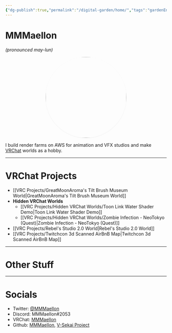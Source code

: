 ```yaml
---
{"dg-publish":true,"permalink":"/digital-garden/home/","tags":"gardenEntry","dgHomeLink":true,"dgPassFrontmatter":false,"dgShowBacklinks":true,"dgShowLocalGraph":true}
---
```



# MMMaellon 
_(pronounced may-lun)_

<div
  style="
    border-radius: 50%;
    box-shadow: rgba(0, 0, 0, 0.06) 0px 1px 3px;
    aspect-ratio: 1/1;
    width:50%;
    margin: auto;
  "
>
            <img
            src="https://pbs.twimg.com/profile_images/1313600813302870017/eSuJtXm_.jpg"
              style="border-radius: 50%;
              height:100%;
                object-fit: cover;
              "
            />
</div>

I build render farms on AWS for animation and VFX studios and make [VRChat](www.vrchat.com) worlds as a hobby.

---

# VRChat Projects 
<div class="transclusion internal-embed is-loaded"><div class="markdown-embed">

<div class="markdown-embed-title">



</div>




- [[VRC Projects/GreatMoonAroma's Tilt Brush Museum World|GreatMoonAroma's Tilt Brush Museum World]]
- **Hidden VRChat Worlds**
	- [[VRC Projects/Hidden VRChat Worlds/Toon Link Water Shader Demo|Toon Link Water Shader Demo]]
	- [[VRC Projects/Hidden VRChat Worlds/Zombie Infection - NeoTokyo (Quest)|Zombie Infection - NeoTokyo (Quest)]]
- [[VRC Projects/Rebel's Studio 2.0 World|Rebel's Studio 2.0 World]]
- [[VRC Projects/Twitchcon 3d Scanned AirBnB Map|Twitchcon 3d Scanned AirBnB Map]]




</div></div>

---

# Other Stuff

<div class="transclusion internal-embed is-loaded"><div class="markdown-embed">

<div class="markdown-embed-title">



</div>








</div></div>


---

# Socials
- Twitter: [@MMMaellon](https://twitter.com/MMMaellon)
- Discord: MMMaellon#2053
- VRChat: [MMMaellon](https://vrchat.com/home/user/usr_10dfc7a4-e2ed-4929-8eed-533830eced51)
- Github: [MMMaellon](https://github.com/MMMaellon), [V-Sekai Project](https://github.com/V-sekai)